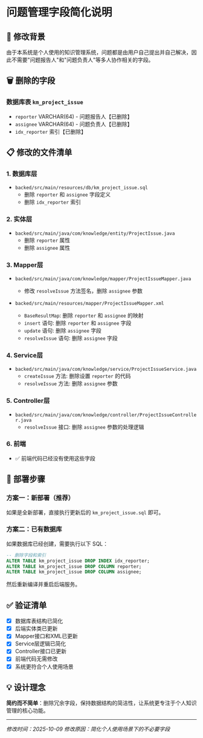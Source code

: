 # 问题管理字段简化说明

## 📝 修改背景

由于本系统是个人使用的知识管理系统，问题都是由用户自己提出并自己解决，因此不需要"问题报告人"和"问题负责人"等多人协作相关的字段。

## 🗑️ 删除的字段

### 数据库表 `km_project_issue`
- `reporter` VARCHAR(64) - 问题报告人【已删除】
- `assignee` VARCHAR(64) - 问题负责人【已删除】
- `idx_reporter` 索引【已删除】

## 📋 修改的文件清单

### 1. 数据库层
- `backed/src/main/resources/db/km_project_issue.sql`
  - 删除 `reporter` 和 `assignee` 字段定义
  - 删除 `idx_reporter` 索引

### 2. 实体层
- `backed/src/main/java/com/knowledge/entity/ProjectIssue.java`
  - 删除 `reporter` 属性
  - 删除 `assignee` 属性

### 3. Mapper层
- `backed/src/main/java/com/knowledge/mapper/ProjectIssueMapper.java`
  - 修改 `resolveIssue` 方法签名，删除 `assignee` 参数

- `backed/src/main/resources/mapper/ProjectIssueMapper.xml`
  - `BaseResultMap`: 删除 `reporter` 和 `assignee` 的映射
  - `insert` 语句: 删除 `reporter` 和 `assignee` 字段
  - `update` 语句: 删除 `assignee` 字段
  - `resolveIssue` 语句: 删除 `assignee` 字段

### 4. Service层
- `backed/src/main/java/com/knowledge/service/ProjectIssueService.java`
  - `createIssue` 方法: 删除设置 `reporter` 的代码
  - `resolveIssue` 方法: 删除 `assignee` 参数

### 5. Controller层
- `backed/src/main/java/com/knowledge/controller/ProjectIssueController.java`
  - `resolveIssue` 接口: 删除 `assignee` 参数的处理逻辑

### 6. 前端
- ✅ 前端代码已经没有使用这些字段

## 🚀 部署步骤

### 方案一：新部署（推荐）
如果是全新部署，直接执行更新后的 `km_project_issue.sql` 即可。

### 方案二：已有数据库
如果数据库已经创建，需要执行以下 SQL：

```sql
-- 删除字段和索引
ALTER TABLE km_project_issue DROP INDEX idx_reporter;
ALTER TABLE km_project_issue DROP COLUMN reporter;
ALTER TABLE km_project_issue DROP COLUMN assignee;
```

然后重新编译并重启后端服务。

## ✅ 验证清单

- [x] 数据库表结构已简化
- [x] 后端实体类已更新
- [x] Mapper接口和XML已更新
- [x] Service层逻辑已简化
- [x] Controller接口已更新
- [x] 前端代码无需修改
- [x] 系统更符合个人使用场景

## 💡 设计理念

**简约而不简单**：删除冗余字段，保持数据结构的简洁性，让系统更专注于个人知识管理的核心功能。

---

*修改时间：2025-10-09*
*修改原因：简化个人使用场景下的不必要字段*


